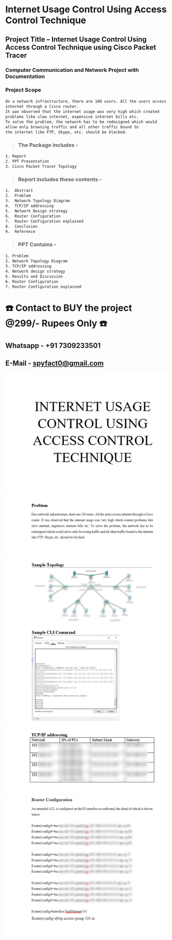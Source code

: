 # Internet Usage Control Using Access Control Technique
## Project Title – Internet Usage Control Using Access Control Technique using Cisco Packet Tracer
### Computer Communication and Network Project with Documentation


### Project Scope
```
On a network infrastructure, there are 100 users. All the users access internet through a Cisco router.
It was observed that the internet usage was very high which created problems like slow internet, expensive internet bills etc.
To solve the problem, the network has to be redesigned which would allow only browsing traffic and all other traffic bound to
the internet like FTP, Skype, etc. should be blocked.
```


>### The Package includes -
```
1. Report
2. PPT Presentation
3. Cisco Packet Tracer Topology
```


>### Report includes these contents -
```
1.  Abstract
2.  Problem
3.  Network Topology Diagram
4.  TCP/IP addressing
5.  Network Design strategy
6.  Router Configuration
7.  Router Configuration explained
8.  Conclusion
9.  Reference
```


>### PPT Contains -
```
1. Problem
2. Network Topology Diagram
3. TCP/IP addressing
4. Network design strategy
5. Results and Discussion
6. Router Configuration
7. Router Configuration explained
```


# ☎️ Contact to BUY the project @299/- Rupees Only ☎️
##  Whatsapp        - +91 7309233501 
##  E-Mail          - spyfact0@gmail.com 


![Small Business Network Design with Secure E-commerce server 1](https://github.com/hiPrincesingh/Internet-Usage-Contriol-Using-Access-Control-Technique-Cisco/blob/main/1.png)
![Small Business Network Design with Secure E-commerce server 2](https://github.com/hiPrincesingh/Internet-Usage-Contriol-Using-Access-Control-Technique-Cisco/blob/main/2.png)
![Small Business Network Design with Secure E-commerce server 3](https://github.com/hiPrincesingh/Internet-Usage-Contriol-Using-Access-Control-Technique-Cisco/blob/main/3.png)
![Small Business Network Design with Secure E-commerce server 4](https://github.com/hiPrincesingh/Internet-Usage-Contriol-Using-Access-Control-Technique-Cisco/blob/main/4.png)
![Small Business Network Design with Secure E-commerce server 5](https://github.com/hiPrincesingh/Internet-Usage-Contriol-Using-Access-Control-Technique-Cisco/blob/main/5.png)
